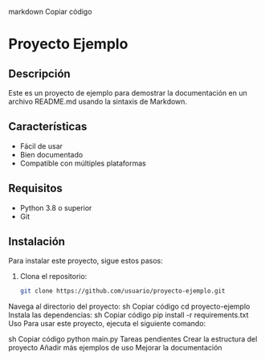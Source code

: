markdown
Copiar código
# Proyecto Ejemplo

## Descripción
Este es un proyecto de ejemplo para demostrar la documentación en un archivo README.md usando la sintaxis de Markdown.

## Características
- Fácil de usar
- Bien documentado
- Compatible con múltiples plataformas

## Requisitos
- Python 3.8 o superior
- Git

## Instalación
Para instalar este proyecto, sigue estos pasos:

1. Clona el repositorio:
   ```sh
   git clone https://github.com/usuario/proyecto-ejemplo.git
Navega al directorio del proyecto:
sh
Copiar código
cd proyecto-ejemplo
Instala las dependencias:
sh
Copiar código
pip install -r requirements.txt
Uso
Para usar este proyecto, ejecuta el siguiente comando:

sh
Copiar código
python main.py
Tareas pendientes
 Crear la estructura del proyecto
 Añadir más ejemplos de uso
 Mejorar la documentación
